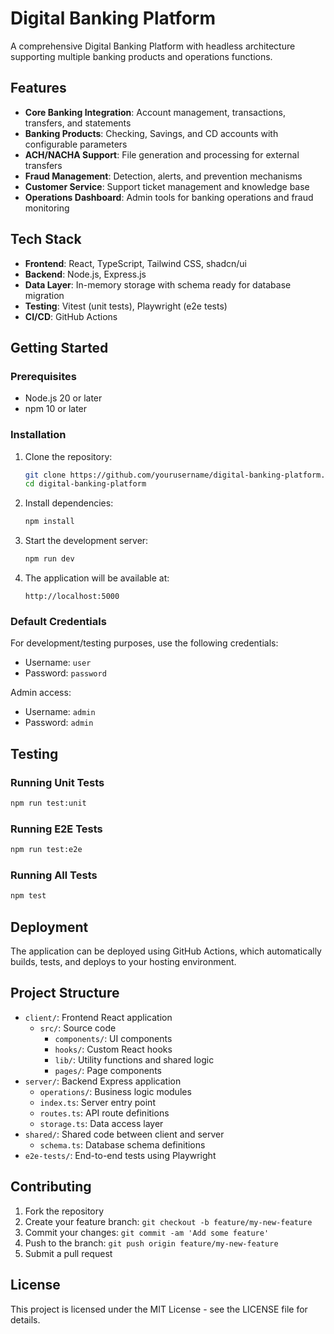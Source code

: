# Digital Banking Platform

A comprehensive Digital Banking Platform with headless architecture supporting multiple banking products and operations functions.

## Features

- **Core Banking Integration**: Account management, transactions, transfers, and statements
- **Banking Products**: Checking, Savings, and CD accounts with configurable parameters
- **ACH/NACHA Support**: File generation and processing for external transfers
- **Fraud Management**: Detection, alerts, and prevention mechanisms
- **Customer Service**: Support ticket management and knowledge base
- **Operations Dashboard**: Admin tools for banking operations and fraud monitoring

## Tech Stack

- **Frontend**: React, TypeScript, Tailwind CSS, shadcn/ui
- **Backend**: Node.js, Express.js
- **Data Layer**: In-memory storage with schema ready for database migration
- **Testing**: Vitest (unit tests), Playwright (e2e tests)
- **CI/CD**: GitHub Actions

## Getting Started

### Prerequisites

- Node.js 20 or later
- npm 10 or later

### Installation

1. Clone the repository:
   ```bash
   git clone https://github.com/yourusername/digital-banking-platform.git
   cd digital-banking-platform
   ```

2. Install dependencies:
   ```bash
   npm install
   ```

3. Start the development server:
   ```bash
   npm run dev
   ```

4. The application will be available at:
   ```
   http://localhost:5000
   ```

### Default Credentials

For development/testing purposes, use the following credentials:
- Username: `user`
- Password: `password`

Admin access:
- Username: `admin`
- Password: `admin`

## Testing

### Running Unit Tests

```bash
npm run test:unit
```

### Running E2E Tests

```bash
npm run test:e2e
```

### Running All Tests

```bash
npm test
```

## Deployment

The application can be deployed using GitHub Actions, which automatically builds, tests, and deploys to your hosting environment.

## Project Structure

- `client/`: Frontend React application
  - `src/`: Source code
    - `components/`: UI components
    - `hooks/`: Custom React hooks
    - `lib/`: Utility functions and shared logic
    - `pages/`: Page components
- `server/`: Backend Express application
  - `operations/`: Business logic modules
  - `index.ts`: Server entry point
  - `routes.ts`: API route definitions
  - `storage.ts`: Data access layer
- `shared/`: Shared code between client and server
  - `schema.ts`: Database schema definitions
- `e2e-tests/`: End-to-end tests using Playwright

## Contributing

1. Fork the repository
2. Create your feature branch: `git checkout -b feature/my-new-feature`
3. Commit your changes: `git commit -am 'Add some feature'`
4. Push to the branch: `git push origin feature/my-new-feature`
5. Submit a pull request

## License

This project is licensed under the MIT License - see the LICENSE file for details.